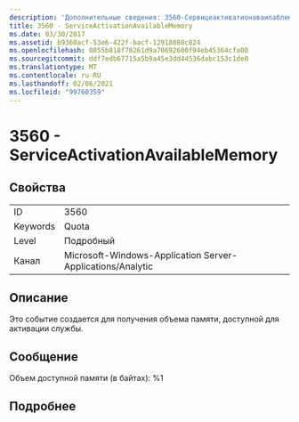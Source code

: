 ```yaml
---
description: 'Дополнительные сведения: 3560-Сервицеактиватионаваилаблемемори'
title: 3560 - ServiceActivationAvailableMemory
ms.date: 03/30/2017
ms.assetid: b9360acf-53e6-422f-bacf-12918088c824
ms.openlocfilehash: 0055b818f78261d9a70692600f94eb45364cfa00
ms.sourcegitcommit: ddf7edb67715a5b9a45e3dd44536dabc153c1de0
ms.translationtype: MT
ms.contentlocale: ru-RU
ms.lasthandoff: 02/06/2021
ms.locfileid: "99760359"
---
```

# <a name="3560---serviceactivationavailablememory"></a>3560 - ServiceActivationAvailableMemory

## <a name="properties"></a>Свойства  
  
|||  
|-|-|  
|ID|3560|  
|Keywords|Quota|  
|Level|Подробный|  
|Канал|Microsoft-Windows-Application Server-Applications/Analytic|  
  
## <a name="description"></a>Описание  

 Это событие создается для получения объема памяти, доступной для активации службы.  
  
## <a name="message"></a>Сообщение  

 Объем доступной памяти (в байтах): %1  
  
## <a name="details"></a>Подробнее
